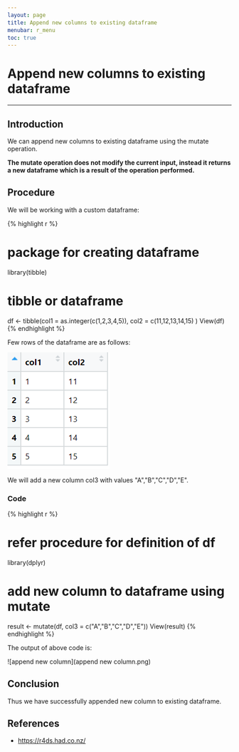 ```yaml
---
layout: page
title: Append new columns to existing dataframe
menubar: r_menu
toc: true
---
```


# Append new columns to existing dataframe

-------------------------------------------------------------------

## Introduction	

We can append new columns to existing dataframe using the mutate operation.

**The mutate operation does not modify the current input, instead it returns a new dataframe which is a result of the operation performed.**

## Procedure

We will be working with a custom dataframe:

{% highlight r %} 
# package for creating dataframe
library(tibble) 

# tibble or dataframe 
df <- tibble(col1 = as.integer(c(1,2,3,4,5)), 
             col2 = c(11,12,13,14,15)
             )
View(df)
{% endhighlight %}

Few rows of the dataframe are as follows:

![custom](custom.png)

We will add a new column col3 with values "A","B","C","D","E".

### Code

{% highlight r %} 
# refer procedure for definition of df
library(dplyr)

# add new column to dataframe using mutate
result <- mutate(df, col3 = c("A","B","C","D","E"))
View(result)
{% endhighlight %}

The output of above code is:

![append new column](append new column.png)


## Conclusion

Thus we have successfully appended new column to existing dataframe.

## References
- https://r4ds.had.co.nz/